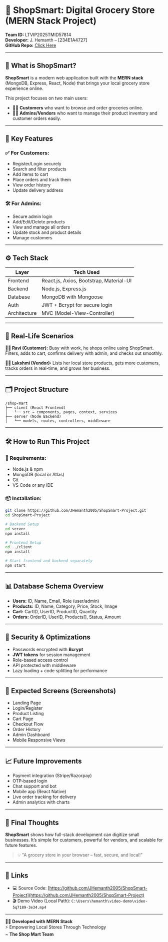 # 🛒 ShopSmart: Digital Grocery Store (MERN Stack Project)

**Team ID:** LTVIP2025TMID57814  
**Developer:** J. Hemanth – [234E1A4727]  
**GitHub Repo:** [Click Here](https://github.com/JHemanth2005/ShopSmart-Project)

---

## 📌 What is ShopSmart?

**ShopSmart** is a modern web application built with the **MERN stack** (MongoDB, Express, React, Node) that brings your local grocery store experience online.

This project focuses on two main users:
- 🧑‍💻 **Customers** who want to browse and order groceries online.
- 🧑‍💼 **Admins/Vendors** who want to manage their product inventory and customer orders easily.

---

## 🚀 Key Features

### ✅ For Customers:
- Register/Login securely
- Search and filter products
- Add items to cart
- Place orders and track them
- View order history
- Update delivery address

### 🛠️ For Admins:
- Secure admin login
- Add/Edit/Delete products
- View and manage all orders
- Update stock and product details
- Manage customers

---

## ⚙️ Tech Stack

| Layer       | Tech Used                          |
|-------------|------------------------------------|
| Frontend    | React.js, Axios, Bootstrap, Material-UI |
| Backend     | Node.js, Express.js                |
| Database    | MongoDB with Mongoose              |
| Auth        | JWT + Bcrypt for secure login      |
| Architecture| MVC (Model-View-Controller)        |

---

## 🧠 Real-Life Scenarios

**👨‍💼 Ravi (Customer):** Busy with work, he shops online using ShopSmart. Filters, adds to cart, confirms delivery with admin, and checks out smoothly.

**👩‍🌾 Lakshmi (Vendor):** Lists her local store products, gets more customers, tracks orders in real-time, and grows her business.

---

## 🗂️ Project Structure

```
/shop-mart
├── client (React Frontend)
│   └── src → components, pages, context, services
├── server (Node Backend)
│   └── models, routes, controllers, middleware
```

---

## 🛠️ How to Run This Project

### 🔧 Requirements:
- Node.js & npm
- MongoDB (local or Atlas)
- Git
- VS Code or any IDE

### 📦 Installation:

```bash
git clone https://github.com/JHemanth2005/ShopSmart-Project.git
cd ShopSmart-Project

# Backend Setup
cd server
npm install

# Frontend Setup
cd ../client
npm install

# Start frontend and backend separately
npm start
```

---

## 📊 Database Schema Overview

- **Users:** ID, Name, Email, Role (user/admin)
- **Products:** ID, Name, Category, Price, Stock, Image
- **Cart:** CartID, UserID, ProductID, Quantity
- **Orders:** OrderID, UserID, Products[], Status, Amount

---

## 🔐 Security & Optimizations

- Passwords encrypted with **Bcrypt**
- **JWT tokens** for session management
- Role-based access control
- API protected with middleware
- Lazy loading + code splitting for performance

---

## 📸 Expected Screens (Screenshots)
- Landing Page
- Login/Register
- Product Listing
- Cart Page
- Checkout Flow
- Order History
- Admin Dashboard
- Mobile Responsive Views

---

## 📈 Future Improvements
- Payment integration (Stripe/Razorpay)
- OTP-based login
- Chat support and bot
- Mobile app (React Native)
- Live order tracking for delivery
- Admin analytics with charts

---

## 🏁 Final Thoughts

**ShopSmart** shows how full-stack development can digitize small businesses. It’s simple for customers, powerful for vendors, and scalable for future features.

> 💡 "A grocery store in your browser – fast, secure, and local!"

---

## 🔗 Links

- 💻 Source Code: [https://github.com/JHemanth2005/ShopSmart-Project](https://github.com/JHemanth2005/ShopSmart-Project)
- 🎬 Demo Video (Local Path): `C:\Users\hemanth\video-demo\video-5q7189-3e34.mp4`

---

🧑‍💻 **Developed with MERN Stack**  
⚡ Empowering Local Stores Through Technology  
~ **The Shop Mart Team**
